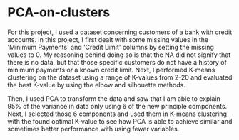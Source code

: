 # PCA-on-clusters

For this project, I used a dataset concerning customers of a bank with credit accounts. In this project, I first dealt with some missing values in the 'Minimum Payments' and 'Credit Limit' columns by setting the missing values to 0. My reasoning behind doing so is that the NA did not signify that there is no data, but that those specific customers do not have a history of minimum payments or a known credit limit. Next, I performed K-means clustering on the dataset using a range of K-values from 2-20 and evaluated the best K-value by using the elbow and silhouette methods. 

Then, I used PCA to transform the data and saw that I am able to explain 95% of the variance in data only using 6 of the new principle components. Next, I selected those 6 components and used them in K-means clustering with the found optimal K-value to see how PCA is able to achieve similar and sometimes better performance with using fewer variables.
